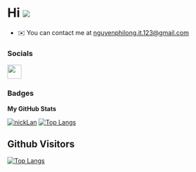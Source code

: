 # Hi ![](https://user-images.githubusercontent.com/18350557/176309783-0785949b-9127-417c-8b55-ab5a4333674e.gif)

- ✉️ You can contact me at [nguyenphilong.it.123@gmail.com](mailto:nguyenphilong.it.123@gmail.com)

### Socials

<p align="left">
	<a href="https://www.github.com/NguyenPhiLongIT" target="_blank" rel="noreferrer">
		<picture>
			<source media="(prefers-color-scheme: dark)" srcset="https://raw.githubusercontent.com/danielcranney/readme-generator/main/public/icons/socials/github-dark.svg" />
			<source media="(prefers-color-scheme: light)" srcset="https://raw.githubusercontent.com/danielcranney/readme-generator/main/public/icons/socials/github.svg" />
			<img src="https://raw.githubusercontent.com/danielcranney/readme-generator/main/public/icons/socials/github.svg" width="32" height="32" />
		</picture>
	</a>
</p>

### Badges

<b>My GitHub Stats</b>

<a href="https://github.com/NguyenPhiLongIT" align="left"><img src="https://github-readme-stats.vercel.app/api/top-langs/?username=NguyenPhiLongIT&layout=compact&theme=codeSTACKr&card_width=450" alt="nickLan" /></a>
[![Top Langs](https://github-readme-stats.vercel.app/api/top-langs/?username=NguyenPhiLongIT)](https://github.com/NguyenPhiLongIT/github-readme-stats)

## Github Visitors

[![Top Langs](https://profile-counter.glitch.me/NguyenPhiLongIT/count.svg)](https://github.com/NguyenPhiLongIT)
